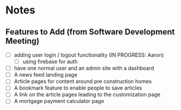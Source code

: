 # Notes

## Features to Add (from Software Development Meeting)

- [ ] adding user login / logout functionality (IN PROGRESS: Aaron)
  - [ ] using firebase for auth
- [ ] have one normal user and an admin site with a dashboard
- [ ] A news feed landing page
- [ ] Article pages for content around pre construction homes
- [ ] A bookmark feature to enable people to save articles
- [ ] A link on the article pages leading to the customization page
- [ ] A mortgage payment calculator page
